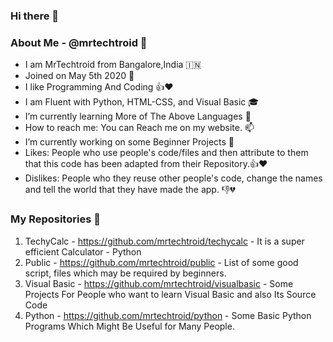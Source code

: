 ### Hi there 👋
### About Me - @mrtechtroid 📙
* I am MrTechtroid from Bangalore,India 🇮🇳
* Joined on May 5th 2020 🎂
* I like Programming And Coding 👍❤️
* I am Fluent with Python, HTML-CSS, and Visual Basic 🎓
* I’m currently learning More of The Above Languages 🌱
* How to reach me: You can Reach me on my website. 📫
* I’m currently working on some Beginner Projects 🔭
* Likes: People who use people's code/files and then attribute to them that this code has been adapted from their Repository.👍❤️
* Dislikes: People who they reuse other people's code, change the names and tell the world that they have made the app. 👎💔
### My Repositories 📁
1. TechyCalc - https://github.com/mrtechtroid/techycalc - It is a super efficient Calculator - Python
2. Public - https://github.com/mrtechtroid/public - List of some good script, files which may be required by beginners. 
3. Visual Basic - https://github.com/mrtechtroid/visualbasic - Some Projects For People who want to learn Visual Basic and also Its Source Code
4. Python - https://github.com/mrtechtroid/python - Some Basic Python Programs Which Might Be Useful for Many People.

